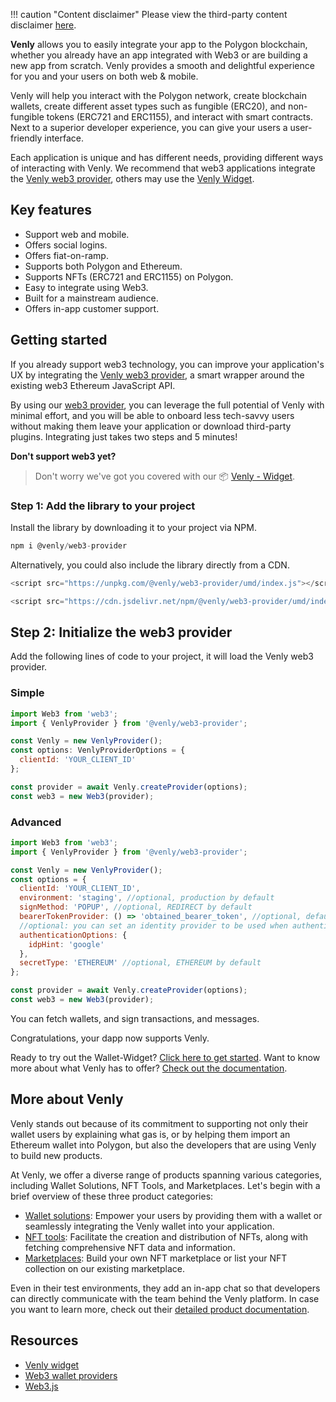 !!! caution "Content disclaimer" Please view the third-party content disclaimer [here](https://github.com/0xPolygon/polygon-docs/blob/main/CONTENT_DISCLAIMER.md).

**Venly** allows you to easily integrate your app to the Polygon blockchain, whether you already have an app integrated with Web3 or are building a new app from scratch. Venly provides a smooth and delightful experience for you and your users on both web & mobile.

Venly will help you interact with the Polygon network, create blockchain wallets, create different asset types such as fungible (ERC20), and non-fungible tokens (ERC721 and ERC1155), and interact with smart contracts. Next to a superior developer experience, you can give your users a user-friendly interface.

Each application is unique and has different needs, providing different ways of interacting with Venly. We recommend that web3 applications integrate the [Venly web3 provider](https://docs.venly.io/docs/web3js), others may use the [Venly Widget](https://docs.venly.io/docs/widget-overview).

## Key features

- Support web and mobile.
- Offers social logins.
- Offers fiat-on-ramp.
- Supports both Polygon and Ethereum.
- Supports NFTs (ERC721 and ERC1155) on Polygon.
- Easy to integrate using Web3.
- Built for a mainstream audience.
- Offers in-app customer support.

## Getting started 

If you already support web3 technology, you can improve your application's UX by integrating the [Venly web3 provider](https://docs.venly.io/docs/web3js), a smart wrapper around the existing web3 Ethereum JavaScript API.

By using our [web3 provider](https://docs.venly.io/docs/web3js), you can leverage the full potential of Venly with minimal effort, and you will be able to onboard less tech-savvy users without making them leave your application or download third-party plugins. Integrating just takes two steps and 5 minutes!

**Don't support web3 yet?**

> Don't worry we've got you covered with our 📦 [Venly - Widget](https://docs.venly.io/docs/widget-overview).

### Step 1: Add the library to your project

Install the library by downloading it to your project via NPM.

```javascript
npm i @venly/web3-provider
```

Alternatively, you could also include the library directly from a CDN.

```javascript
<script src="https://unpkg.com/@venly/web3-provider/umd/index.js"></script>
```

```javascript
<script src="https://cdn.jsdelivr.net/npm/@venly/web3-provider/umd/index.js"></script>
```

## Step 2: Initialize the web3 provider

Add the following lines of code to your project, it will load the Venly web3 provider.

### Simple

```javascript
import Web3 from 'web3';
import { VenlyProvider } from '@venly/web3-provider';

const Venly = new VenlyProvider();
const options: VenlyProviderOptions = {
  clientId: 'YOUR_CLIENT_ID'
};

const provider = await Venly.createProvider(options);
const web3 = new Web3(provider);
```

### Advanced

```javascript
import Web3 from 'web3';
import { VenlyProvider } from '@venly/web3-provider';

const Venly = new VenlyProvider();
const options = {
  clientId: 'YOUR_CLIENT_ID',
  environment: 'staging', //optional, production by default
  signMethod: 'POPUP', //optional, REDIRECT by default
  bearerTokenProvider: () => 'obtained_bearer_token', //optional, default undefined
  //optional: you can set an identity provider to be used when authenticating
  authenticationOptions: {
    idpHint: 'google'
  },
  secretType: 'ETHEREUM' //optional, ETHEREUM by default
};

const provider = await Venly.createProvider(options);
const web3 = new Web3(provider);
```

You can fetch wallets, and sign transactions, and messages.

Congratulations, your dapp now supports Venly.

Ready to try out the Wallet-Widget? [Click here to get started](https://docs.venly.io/docs/widget-getting-started).
Want to know more about what Venly has to offer? [Check out the documentation](https://docs.venly.io/docs/widget-overview).

## More about Venly

Venly stands out because of its commitment to supporting not only their wallet users by explaining what gas is, or by helping them import an Ethereum wallet into Polygon, but also the developers that are using Venly to build new products.

At Venly, we offer a diverse range of products spanning various categories, including Wallet Solutions, NFT Tools, and Marketplaces. Let's begin with a brief overview of these three product categories:

- [Wallet solutions](https://docs.venly.io/docs/wallet-api-overview): Empower your users by providing them with a wallet or seamlessly integrating the Venly wallet into your application.
- [NFT tools](https://docs.venly.io/docs/nft-api-overview): Facilitate the creation and distribution of NFTs, along with fetching comprehensive NFT data and information.
- [Marketplaces](https://docs.venly.io/docs/market-api-overview): Build your own NFT marketplace or list your NFT collection on our existing marketplace.

Even in their test environments, they add an in-app chat so that developers can directly communicate with the team behind the Venly platform. In case you want to learn more, check out their [detailed product documentation](https://docs.venly.io/docs/getting-started-with-venly).

## Resources

- [Venly widget](https://docs.venly.io/docs/widget-overview)
- [Web3 wallet providers](https://docs.venly.io/docs/ethersjs)
- [Web3.js](https://docs.venly.io/docs/web3js)
